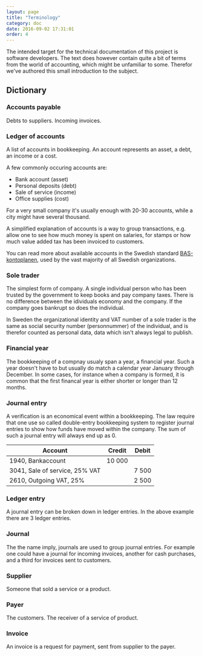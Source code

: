 ```yaml
---
layout: page
title: "Terminology"
category: doc
date: 2016-09-02 17:31:01
order: 4
---
```

The intended target for the technical documentation of this project is software developers. The text does however
contain quite a bit of terms from the world of accounting, which might be unfamiliar to some. Therefor we've authored
this small introduction to the subject.

## Dictionary

### Accounts payable

Debts to suppliers. Incoming invoices.


### Ledger of accounts

A list of accounts in bookkeeping. An account represents an asset, a debt, an income or a cost.

A few commonly occuring accounts are:

 *   Bank account (asset)
 *   Personal deposits (debt)
 *   Sale of service (income)
 *   Office supplies (cost)

For a very small company it's usually enough with 20-30 accounts, while a city might have several thousand.

A simplified explanation of accounts is a way to group transactions, e.g. allow one to see how much money is spent
on salaries, for stamps or how much value added tax has been invoiced to customers.

You can read more about available accounts in the Swedish standard [BAS-kontoplanen](http://www.bas.se/kontoplaner.htm),
used by the vast majority of all Swedish organizations.


### Sole trader 

The simplest form of company. A single individual person who has been trusted by the government to keep books and pay
company taxes. There is no difference between the idividuals economy and the company. If the company goes bankrupt so
does the individual.

In Sweden the organizational identity and VAT number of a sole trader is the same as social security number (personnummer)
of the individual, and is therefor counted as personal data, data which isn't always legal to publish.


### Financial year

The bookkeeping of a compnay usualy span a year, a financial year. Such a year doesn't have to but usually do match a
calendar year January through December. In some cases, for instance when a company is formed, it is common that the
first financal year is either shorter or longer than 12 months.


### Journal entry

A verification is an economical event within a bookkeeping. The law require that one use so called double-entry
bookkeeping system to register journal entries to show how funds have moved within the company. The sum of such
a journal entry will always end up as 0.


| Account                               | Credit  | Debit  |
|---------------------------------------|---------|--------|
| 1940, Bankaccount                     |  10 000 |        |
| 3041, Sale of service, 25% VAT        |         |  7 500 |
| 2610, Outgoing VAT, 25%               |         |  2 500 |


### Ledger entry 

A journal entry can be broken down in ledger entries. In the above example there are 3 ledger entries.


### Journal 

The the name imply, journals are used to group journal entries. For example one could have a journal
for incoming invoices, another for cash purchases, and a third for invoices sent to customers.


### Supplier

Someone that sold a service or a product.


### Payer 

The customers. The receiver of a service of product. 

### Invoice 

An invoice is a request for payment, sent from supplier to the payer.

